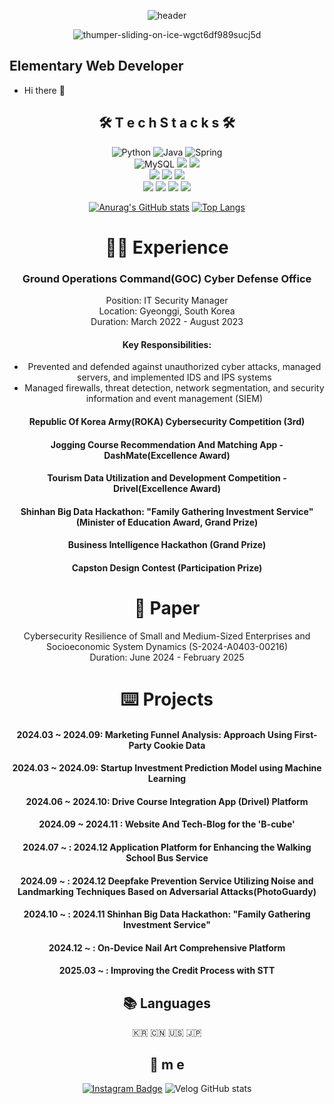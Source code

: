 <div align=center>

![header](https://capsule-render.vercel.app/api?type=soft&color=auto&height=150&section=header&text=onehowon&fontSize=70&animation=twinkling)
  
![thumper-sliding-on-ice-wgct6df989sucj5d](https://user-images.githubusercontent.com/81984723/186635385-3a2968f1-f464-432f-8ea9-994d32db3e6f.gif)

  
<div align=left>

## Elementary Web Developer
* Hi there  👋

<div align=center>
 
## 🛠 T e c h S t a c k s 🛠
  
<img alt="Python" src ="https://img.shields.io/badge/Python-3776AB.svg?&style=for-the-badge&logo=Python&logoColor=white"/>
<img alt="Java" src ="https://img.shields.io/badge/Java-007396.svg?&style=for-the-badge&logo=OpenJDK&logoColor=white"/> 
<img alt="Spring" src ="https://img.shields.io/badge/Spring-6DB33F.svg?&style=for-the-badge&logo=Spring&logoColor=white"/>
<br>
<img alt="MySQL" src ="https://img.shields.io/badge/MySQL-4479A1.svg?&style=for-the-badge&logo=MySQL&logoColor=white"/> 
<img src="https://img.shields.io/badge/html5-E34F26?style=for-the-badge&logo=html5&logoColor=white"> 
<img src="https://img.shields.io/badge/css-1572B6?style=for-the-badge&logo=css3&logoColor=white"> 
<br>
<img src="https://img.shields.io/badge/javascript-F7DF1E?style=for-the-badge&logo=javascript&logoColor=black">
<img src="https://img.shields.io/badge/bootstrap-7952B3?style=for-the-badge&logo=bootstrap&logoColor=white">
<img src="https://img.shields.io/badge/django-092E20?style=for-the-badge&logo=django&logoColor=white">
<br>
<img src="https://img.shields.io/badge/redis-DC382D?style=for-the-badge&logo=redis&logoColor=white">
<img src="https://img.shields.io/badge/git-F05032?style=for-the-badge&logo=git&logoColor=white">
<img src="https://img.shields.io/badge/aws-232F3E?style=for-the-badge&logo=aws&logoColor=white">
<img src="https://img.shields.io/badge/oracle%20cloud-F80000?style=for-the-badge&logo=oracle&logoColor=white">

[![Anurag's GitHub stats](https://github-readme-stats.vercel.app/api?username=onehowon&theme=tokyonight)](https://github.com/anuraghazra/github-readme-stats)
[![Top Langs](https://github-readme-stats.vercel.app/api/top-langs/?username=onehowon&layout=compact&theme=tokyonight)](https://github.com/anuraghazra/github-readme-stats)

# 👨‍💻 Experience

### Ground Operations Command(GOC) Cyber Defense Office  
Position: IT Security Manager  
Location: Gyeonggi, South Korea  
Duration: March 2022 - August 2023

#### Key Responsibilities:
- Prevented and defended against unauthorized cyber attacks, managed servers, and implemented IDS and IPS systems
- Managed firewalls, threat detection, network segmentation, and security information and event management (SIEM)

#### Republic Of Korea Army(ROKA) Cybersecurity Competition (3rd)

#### Jogging Course Recommendation And Matching App - DashMate(Excellence Award)

#### Tourism Data Utilization and Development Competition - Drivel(Excellence Award)

#### Shinhan Big Data Hackathon: "Family Gathering Investment Service"(Minister of Education Award, Grand Prize)

#### Business Intelligence Hackathon (Grand Prize)

#### Capston Design Contest (Participation Prize)

# 📖 Paper
Cybersecurity Resilience of Small and Medium-Sized Enterprises and Socioeconomic System Dynamics (S-2024-A0403-00216)  
Duration: June 2024 - February 2025


# ⌨️ Projects

#### 2024.03 ~ 2024.09: Marketing Funnel Analysis: Approach Using First-Party Cookie Data
#### 2024.03 ~ 2024.09: Startup Investment Prediction Model using Machine Learning
#### 2024.06 ~ 2024.10: Drive Course Integration App (Drivel) Platform
#### 2024.09 ~ 2024.11 : Website And Tech-Blog for the 'B-cube'
#### 2024.07 ~ : 2024.12 Application Platform for Enhancing the Walking School Bus Service
#### 2024.09 ~ : 2024.12 Deepfake Prevention Service Utilizing Noise and Landmarking Techniques Based on Adversarial Attacks(PhotoGuardy)
#### 2024.10 ~ : 2024.11 Shinhan Big Data Hackathon: "Family Gathering Investment Service"
#### 2024.12 ~ : On-Device Nail Art Comprehensive Platform
#### 2025.03 ~ : Improving the Credit Process with STT


## 📚 Languages 

<p align="center"> 🇰🇷 🇨🇳 🇺🇸 🇯🇵 </p>

## 💫 m e
 
[![Instagram Badge](https://img.shields.io/badge/instagram-FC60A8?style=flat-square&logo=instagram&logoColor=white&link=https://www.instagram.com/onehowon.zip/?hl=ko)](https://www.instagram.com/onehowon.zip/?hl=ko)
![Velog GitHub stats](https://velog-github-badge.vercel.app/badge/{onehowon})
